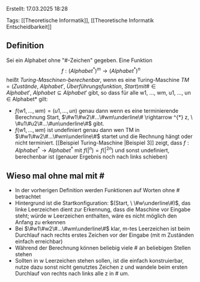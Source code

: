 
Erstellt: 17.03.2025 18:28

Tags: [[Theoretische Informatik]], [[Theoretische Informatik Entscheidbarkeit]]

## Definition

Sei ein Alphabet ohne "#-Zeichen" gegeben. Eine Funktion $$f: (Alphabet^{*})^{m} \rightarrow (Alphabet^{*})^{n}$$ heißt *Turing-Maschinen-berechenbar*, wenn es eine Turing-Maschine $TM = (Zustände, \ Alphabet', \ Überführungsfunktion, \ Start) mit \# \in Alphabet', \ Alphabet \subseteq Alphabet'$ gibt, so dass für alle w1, ..., wm, u1, ..., un $\in$ Alphabet* gilt:
- $f(w1,...,wm) = (u1,...,un)$ genau dann wenn es eine terminierende Berechnung Start, $\#w1\#w2\#...\#wm\underline\# \rightarrow ^{*} z, \ \#u1\#u2\#...\#un\underline\#$ gibt.
- $f(w1,...,wm)$ ist undefiniert genau dann wen TM in $\#w1\#w2\#...\#wm\underline\#$ startet und die Rechnung hängt oder nicht terminiert.
[[Beispiel Turing-Maschine |Beispiel 3]] zeigt, dass $f : Alphabet^{*} \rightarrow Alphabet^{*}$ mit $f(|^{n}) = f(|^{2n})$ und sonst undefiniert, berechenbar ist (genauer Ergebnis noch nach links schieben)

## Wieso mal ohne mal mit $\#$
- In der vorherigen Definition werden Funktionen auf Worten ohne # betrachtet
- Hintergrund ist die Startkonfiguration: $(Start, \ \#w\underline\#)$, das linke Leerzeichen dient zur Erkennung, dass die Maschine vor Eingabe steht; würde w Leerzeichen enthalten, wäre es nicht möglich den Anfang zu erkennen
- Bei $\#w1\#w2\#...\#wm\underline\#$ klar, m-tes Leerzeichen ist beim Durchlauf nach rechts erstes Zeichen vor der Eingabe (mit m Zuständen einfach erreichbar)
- Während der Berechnung können beliebig viele # an beliebigen Stellen stehen
- Sollten in w Leerzeichen stehen sollen, ist die einfach konstruierbar, nutze dazu sonst nicht genutztes Zeichen z und wandele beim ersten Durchlauf von rechts nach links alle z in # um.
